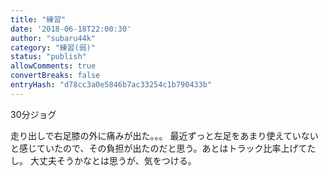 ```yaml
---
title: "練習"
date: '2018-06-18T22:00:30'
author: "subaru44k"
category: "練習(弱)"
status: "publish"
allowComments: true
convertBreaks: false
entryHash: "d78cc3a0e5846b7ac33254c1b790433b"
---
```

30分ジョグ

走り出しで右足膝の外に痛みが出た。。。
最近ずっと左足をあまり使えていないと感じていたので、その負担が出たのだと思う。あとはトラック比率上げてたし。
大丈夫そうかなとは思うが、気をつける。
